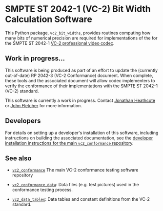 SMPTE ST 2042-1 (VC-2) Bit Width Calculation Software
=====================================================

This Python package, `vc2_bit_widths`, provides routines computing how many
bits of numerical precision are required for implementations of the for the
SMPTE ST 2042-1 [VC-2 professional video
codec](https://www.bbc.co.uk/rd/projects/vc-2).


Work in progress...
-------------------

This software is being produced as part of an effort to update the (currently
out-of-date) RP 2042-3 (VC-2 Conformance) document. When complete, these tools
and the associated document will allow codec implementers to verify the
conformance of their implementations with the SMPTE ST 2042-1 (VC-2) standard.

This software is currently a work in progress.  Contact [Jonathan
Heathcote](mailto:jonathan.heathcote@bbc.co.uk) or [John
Fletcher](mailto:john.fletcher@bbc.co.uk) for more information.


Developers
----------

For details on setting up a developer's installation of this software,
including instructions on building the associated documentation, see the
[developer installation instructions for the main `vc2_conformance`
repository](https://github.com/bbc/vc2_conformance/blob/master/docs/source/developer_guide/developer_installation.rst).


See also
--------

* [`vc2_conformance`](https://github.com/bbc/vc2_conformance) The main VC-2
  conformance testing software repository

* [`vc2_conformance_data`](https://github.com/bbc/vc2_conformance_data): Data
  files (e.g. test pictures) used in the conformance testing process.

* [`vc2_data_tables`](https://github.com/bbc/vc2_data_tables): Data tables and
  constant definitions from the VC-2 standard.
